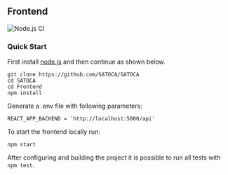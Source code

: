 ## Frontend
![Node.js CI](https://github.com/SATOCA/SATOCA/workflows/Node.js%20CI/badge.svg)

### Quick Start 
First install [node.js](https://nodejs.org) and then continue as shown below.
```
git clone https://github.com/SATOCA/SATOCA
cd SATOCA
cd Frontend
npm install
```

Generate a .env file with following parameters:

```
REACT_APP_BACKEND = 'http://localhost:5000/api'
```

To start the frontend locally run:

```
npm start
```

After configuring and building the project it is possible to run all tests with `npm test`.
